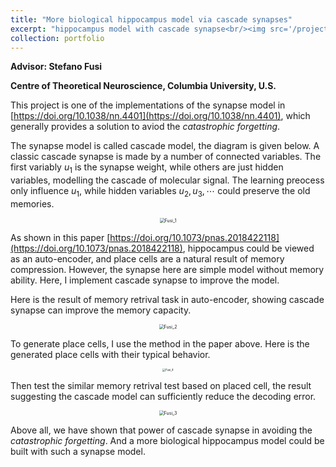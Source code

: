 ```yaml
---
title: "More biological hippocampus model via cascade synapses"
excerpt: "hippocampus model with cascade synapse<br/><img src='/projects/fusi_4.png' width='400' height='400'>"
collection: portfolio
---
```




**Advisor: Stefano Fusi**

**Centre of Theoretical Neuroscience, Columbia University, U.S.** 

This project is one of the implementations of the synapse model in [https://doi.org/10.1038/nn.4401](https://doi.org/10.1038/nn.4401), which generally provides a solution to aviod the *catastrophic forgetting*. 

The synapse model is called cascade model, the diagram is given below. A classic cascade synapse is made by a number of connected variables. The first variably $u_1$ is the synapse weight, while others are just hidden variables, modelling the cascade of molecular signal. The learning preocess only influence $u_1$, while hidden variables $u_2, u_3,\cdots$ could preserve the old memories.

<p><center><img src="http://qiuyoungwang.github.io/images/projects/fusi_1.png" alt="Fusi_1" style="zoom: 50%" ></center></p>

As shown in this paper [https://doi.org/10.1073/pnas.2018422118](https://doi.org/10.1073/pnas.2018422118), hippocampus could be viewed as an auto-encoder, and place cells are a natural result of memory compression. However, the synapse here are simple model without memory ability. Here, I implement cascade synapse to improve the model.

Here is the result of memory retrival task in auto-encoder, showing cascade synapse can improve the memory capacity.

<p><center><img src="http://qiuyoungwang.github.io/images/projects/fusi_2.png" alt="Fusi_2" style="zoom: 50%" ></center></p>
To generate place cells, I use the method in the paper above. Here is the generated place cells with their typical behavior.

<p><center><img src="http://qiuyoungwang.github.io/images/projects/fusi_4.png" alt="Fusi_4" style="zoom: 30%" ></center></p>

Then test the similar memory retrival test based on placed cell, the result suggesting the cascade model can sufficiently reduce the decoding error.

<p><center><img src="http://qiuyoungwang.github.io/images/projects/fusi_3.png" alt="Fusi_3" style="zoom: 50%" ></center></p>

Above all, we have shown that power of cascade synapse in avoiding the *catastrophic forgetting*. And a more biological hippocampus model could be built with such a synapse model.
